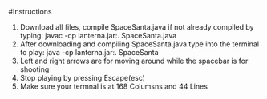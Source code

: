 #Instructions
1. Download all files, compile SpaceSanta.java if not already compiled by typing: javac -cp lanterna.jar:. SpaceSanta.java
2. After downloading and compiling SpaceSanta.java type into the terminal to play: java -cp lanterna.jar:. SpaceSanta
3. Left and right arrows are for moving around while the spacebar is for shooting
4. Stop playing by pressing Escape(esc)
5. Make sure your termnal is at 168 Columsns and 44 Lines
